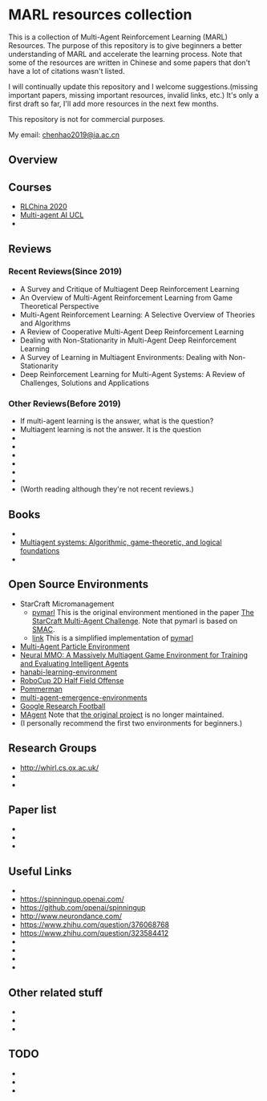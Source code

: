 # MARL resources collection
This is a collection of Multi-Agent Reinforcement Learning (MARL) Resources. The purpose of this repository is to give beginners a better understanding of MARL and accelerate the learning process. Note that some of the resources are written in Chinese and some papers that don't have a lot of citations wasn't listed. 

I will continually update this repository and I welcome suggestions.(missing important papers, missing important resources, invalid links, etc.) It's only a first draft so far, I'll add more resources in the next few months.

This repository is not for commercial purposes.

My email: chenhao2019@ia.ac.cn

## Overview


## Courses
* [RLChina 2020](https://rlchina.org/)
* [Multi-agent AI UCL](https://www.bilibili.com/video/BV1fz4y1S72S)
* 

## Reviews
### Recent Reviews(Since 2019)
* A Survey and Critique of Multiagent Deep Reinforcement Learning
* An Overview of Multi-Agent Reinforcement Learning from Game Theoretical Perspective
* Multi-Agent Reinforcement Learning: A Selective Overview of Theories and Algorithms
* A Review of Cooperative Multi-Agent Deep Reinforcement Learning
* Dealing with Non-Stationarity in Multi-Agent Deep Reinforcement Learning
* A Survey of Learning in Multiagent Environments: Dealing with Non-Stationarity
* Deep Reinforcement Learning for Multi-Agent Systems: A Review of Challenges, Solutions and Applications

### Other Reviews(Before 2019)
* If multi-agent learning is the answer, what is the question?
* Multiagent learning is not the answer. It is the question
* 
* 
* 
* 
* 
* 
* (Worth reading although they're not recent reviews.)

## Books
* 
* [Multiagent systems: Algorithmic, game-theoretic, and logical foundations](http://www.masfoundations.org/download.html)
* 

## Open Source Environments
* StarCraft Micromanagement
   * [pymarl](https://github.com/oxwhirl/pymarl) This is the original environment mentioned in the paper [The StarCraft Multi-Agent Challenge](https://arxiv.org/abs/1902.04043). Note that pymarl is based on [SMAC](https://github.com/oxwhirl/smac).
   * [link](https://github.com/starry-sky6688/StarCraft) This is a simplified implementation of [pymarl](https://github.com/oxwhirl/pymarl)
* [Multi-Agent Particle Environment](https://github.com/openai/multiagent-particle-envs)
* [Neural MMO: A Massively Multiagent Game Environment for Training and Evaluating Intelligent Agents](https://github.com/openai/neural-mmo)
* [hanabi-learning-environment](https://github.com/deepmind/hanabi-learning-environment)
* [RoboCup 2D Half Field Offense](https://github.com/LARG/HFO)
* [Pommerman](https://www.pommerman.com/)
* [multi-agent-emergence-environments](https://github.com/openai/multi-agent-emergence-environments)
* [Google Research Football](https://github.com/google-research/football)
* [MAgent](https://github.com/PettingZoo-Team/MAgent) Note that [the original project](https://github.com/geek-ai/MAgent) is no longer maintained.
* (I personally recommend the first two environments for beginners.)

## Research Groups
* http://whirl.cs.ox.ac.uk/
* 
* 



## Paper list
* 
* 
* 

## Useful Links
* 
* https://spinningup.openai.com/
* https://github.com/openai/spinningup
* http://www.neurondance.com/
* https://www.zhihu.com/question/376068768
* https://www.zhihu.com/question/323584412
* 
* 
* 
* 

## Other related stuff
* 
* 
* 

## TODO
* 
* 
* 




## 









